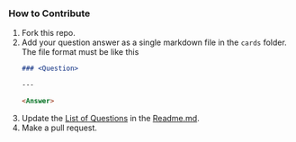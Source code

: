 ### How to Contribute

1. Fork this repo.
2. Add your question answer as a single markdown file in the `cards` folder. The file format must be like this
    ```markdown
    ### <Question>

    ---

    <Answer>
    ```
3. Update the [List of Questions](https://github.com/Koushikphy/ML-FlashCards?tab=readme-ov-file#-list-of-questions) in the [Readme.md](Readme.md).
4. Make a pull request.